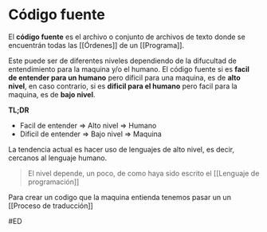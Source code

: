 # Código fuente
El **código fuente** es el archivo o conjunto de archivos de texto donde se encuentrán todas las [[Órdenes]] de un [[Programa]].

Este puede ser de diferentes niveles dependiendo de la difucultad de entendimiento para la maquina y/o el humano. El código fuente si es **facil de entender para un humano** pero díficil para una maquina, es de **alto nivel**, en caso contrario, si es **dificil para el humano** pero facil para la maquina, es de **bajo nivel**.

**TL;DR**
- Facil de entender => Alto nivel => Humano
- Dificil de entender	=> Bajo nivel => Maquina 

La tendencia actual es hacer uso de lenguajes de alto nivel, es decir, cercanos al lenguaje humano.

>El nivel depende, un poco, de como haya sido escrito el [[Lenguaje de programación]]

Para crear un codigo que la maquina entienda tenemos pasar un un [[Proceso de traducción]]

#ED